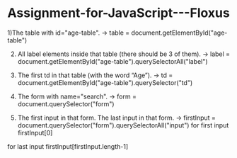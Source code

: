 # Assignment-for-JavaScript---Floxus

1)The table with id="age-table". 
-> table = document.getElementById("age-table")

2) All label elements inside that table (there should be 3 of them).
-> label = document.getElementById("age-table").querySelectorAll("label")

3) The first td in that table (with the word “Age”). 
-> td = document.getElementById("age-table").querySelector("td")

4) The form with name="search". 
-> form = document.querySelector("form")

5) The first input in that form. The last input in that form.
-> firstInput = document.querySelector("form").querySelectorAll("input")
 for first input
 firstInput[0]
 
 for last input 
 firstInput[firstInput.length-1]
